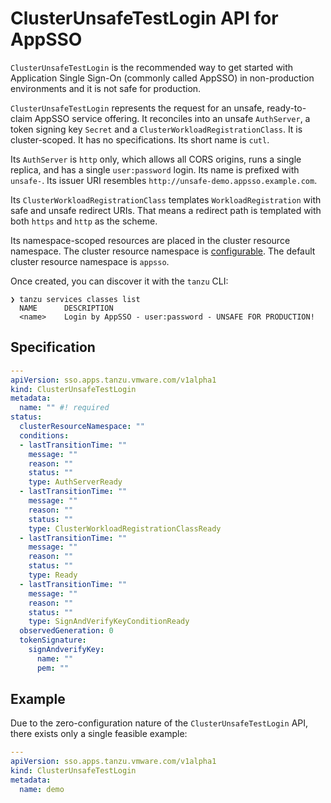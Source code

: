 # ClusterUnsafeTestLogin API for AppSSO

`ClusterUnsafeTestLogin` is the recommended way to get started with Application 
Single Sign-On (commonly called AppSSO) in non-production environments and it is 
not safe for production.

`ClusterUnsafeTestLogin` represents the request for an unsafe, ready-to-claim
AppSSO service offering. It reconciles into an unsafe `AuthServer`, a token
signing key `Secret` and a `ClusterWorkloadRegistrationClass`. It is
cluster-scoped. It has no specifications. Its short name is `cutl`.

Its `AuthServer` is `http` only, which allows all CORS origins, runs a single
replica, and has a single `user:password` login. Its name is prefixed with
`unsafe-`. Its issuer URI resembles `http://unsafe-demo.appsso.example.com`.

Its `ClusterWorkloadRegistrationClass` templates `WorkloadRegistration` with
safe and unsafe redirect URIs. That means a redirect path is templated with
both `https` and `http` as the scheme.

Its namespace-scoped resources are placed in the cluster resource namespace.
The cluster resource namespace is
[configurable](../package-configuration.hbs.md). The default cluster resource
namespace is `appsso`.

Once created, you can discover it with the `tanzu` CLI:

```console
❯ tanzu services classes list
  NAME      DESCRIPTION
  <name>    Login by AppSSO - user:password - UNSAFE FOR PRODUCTION!
```

## <a id="spec"></a> Specification

```yaml
---
apiVersion: sso.apps.tanzu.vmware.com/v1alpha1
kind: ClusterUnsafeTestLogin
metadata:
  name: "" #! required
status:
  clusterResourceNamespace: ""
  conditions:
  - lastTransitionTime: ""
    message: ""
    reason: ""
    status: ""
    type: AuthServerReady
  - lastTransitionTime: ""
    message: ""
    reason: ""
    status: ""
    type: ClusterWorkloadRegistrationClassReady
  - lastTransitionTime: ""
    message: ""
    reason: ""
    status: ""
    type: Ready
  - lastTransitionTime: ""
    message: ""
    reason: ""
    status: ""
    type: SignAndVerifyKeyConditionReady
  observedGeneration: 0
  tokenSignature:
    signAndverifyKey:
      name: ""
      pem: ""
```

## <a id="example"></a> Example

Due to the zero-configuration nature of the `ClusterUnsafeTestLogin` API, 
there exists only a single feasible example:

```yaml
---
apiVersion: sso.apps.tanzu.vmware.com/v1alpha1
kind: ClusterUnsafeTestLogin
metadata:
  name: demo
```
